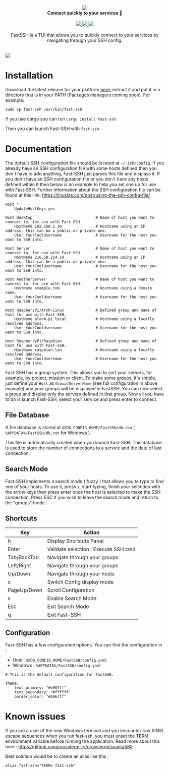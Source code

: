 <div align="center">
    <img src="https://i.imgur.com/4Mb6msT.png" />
    <br/>
    <b>Connect quickly to your services 🚀</b>
    <br/>
    <br/>
    <a href="https://github.com/Julien-R44/fash-ssh/actions/workflows/release.yml">
        <img src="https://github.com/Julien-R44/fast-ssh/actions/workflows/release.yml/badge.svg" />
    </a>
    <a href="https://crates.io/crates/fast-ssh">
        <img src="https://img.shields.io/crates/v/fast-ssh.svg" />
    </a>
    <img src="https://img.shields.io/crates/l/fast-ssh.svg">
    <br/>
    <br/>
    <div>
        FastSSH is a TUI that allows you to quickly connect to your services by navigating through your SSH config.
    </div>
    <br/>
</div>

![](https://i.imgur.com/pVf2hES.png)

# Installation
Download the latest release for your platform [here](https://github.com/Julien-R44/fast-ssh/releases), extract it and put it in a directory that is in your PATH (Packages managers coming soon). For example:

```
sudo cp fast-ssh /usr/bin/fast-ssh
```

If you use cargo you can run `cargo install fast-ssh`

Then you can launch Fast-SSH with `fast-ssh`. 

# Documentation
The default SSH configuration file should be located at `~/.ssh/config`. If you already have an SSH configuration file with some hosts defined then you don't have to add anything, Fast-SSH just parses this file and displays it. If you don't have an SSH configuration file or you don't have any hosts defined within it then below is an example to help you set one up for use with Fast-SSH. Further information about the SSH configuration file can be found at this link: https://linuxize.com/post/using-the-ssh-config-file/

```
Host *
    UpdateHostKeys yes
    
Host Desktop                            # Name of host you want to connect to, for use with Fast-SSH.
    HostName 192.168.1.10               # Hostname using an IP address, this can be a public or private one.
    User YourCoolUsername               # Username for the host you want to SSH into.
    
Host Server                             # Name of host you want to connect to, for use with Fast-SSH.
    HostName 216.58.214.14              # Hostname using an IP address, this can be a public or private one.
    User YourCoolUsername               # Username for the host you want to SSH into.
    
Host AnotherServer                      # Name of host you want to connect to, for use with Fast-SSH.
    HostName example.com                # Hostname using a domain name.
    User YourCoolUsername               # Username for the host you want to SSH into.
    
Host RaspberyPi/Arch-Linux              # Defined group and name of host for use with Fast-SSH.
    HostName alarm-pi.local             # Hostname using a locally resolved address.
    User YourCoolUsername               # Username for the host you want to SSH into.
    
Host RaspberryPi/Raspbian               # Defined group and name of host for use with Fast-SSH.
    HostName raspbian.lan               # Hostname using a locally resolved address.
    User YourCoolUsername               # Username for the host you want to SSH into.
```

Fast-SSH has a group system. This allows you to sort your servers, for example, by project, mission or client. To make some groups, it's simple, just define your `Host` as `Group/ServerName` (see full configuration in above example) and your groups will be displayed in FastSSH. You can now select a group and display only the servers defined in that group. Now all you have to do is launch Fast-SSH, select your service and press enter to connect.

## File Database
A file database is stored at `$XDG_CONFIG_HOME/FastSSH/db.ron` ( `%APPDATA%/FastSSH/db.ron` for Windows ). 

This file is automatically created when you launch Fast-SSH. 
This database is used to store the number of connections to a service and the date of last connection.

## Search Mode
Fast-SSH implements a search mode ( fuzzy ) that allows you to type to find one of your hosts. To use it, press `s`, start typing, finish your selection with the arrow keys then press enter once the host is selected to make the SSH connection. Press ESC if you wish to leave the search mode and return to the "groups" mode.

## Shortcuts
| Key           | Action                               |
| ------------- | -------------                        |
| h             | Display Shortcuts Panel              |
| Enter         | Validate selection : Execute SSH cmd |
| Tab/BackTab   | Navigate through your groups         |
| Left/Right    | Navigate through your groups         |
| Up/Down       | Navigate through your hosts          |
| c             | Switch Config display mode           |
| PageUp/Down   | Scroll Configuration                 |
| s             | Enable Search Mode                   |
| Esc           | Exit Search Mode                     |
| q             | Exit Fast-SSH                        |


## Configuration
Fast-SSH has a few configuration options. You can find the configuration in :
- Unix : `$XDG_CONFIG_HOME/FastSSH/config.yaml`
- Windows : `%APPDATA%/FastSSH/config.yaml`

```
# This is the default configuration for FastSSH.

theme:
    text_primary: "#b967ff"
    text_secondary: "#ffffff"
    border_color: "#b967ff"
```

# Known issues
If you are a user of the new Windows terminal and you encounter raw AINSI escape sequences when you run fast-ssh, you must unset the TERM environment variable before running the application. Read more about this here : https://github.com/crossterm-rs/crossterm/issues/580

Best solution would be to create an alias like this : 
```
alias fast-ssh="TERM= fast-ssh"
```
